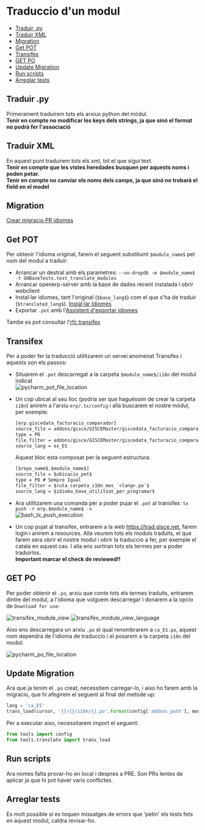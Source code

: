 # Traduccio d'un modul

- [Traduir .py](#traduir-py)
- [Traduir XML](#traduir-xml)
- [Migration](#migration)
- [Get POT](#get-pot)
- [Transifex](#transifex)
- [GET PO](#get-po)
- [Update Migration](#update-migration)
- [Run scripts](#run-scripts)
- [Arreglar tests](#arreglar-tests)

## Traduir .py

Primerament traduirem tots els arxius python del mòdul.\
**Tenir en compte no modificar les keys dels strings, ja que sinó el format no podrà fer l'associació**

## Traduir XML

En aquest punt traduirem tots els xml, tot el que sigui text.\
**Tenir en compte que les vistes heredades busquen per aquests noms i poden petar.**\
**Tenir en compte no canviar els noms dels camps, ja que sinó no trobarà el field en el model**

## Migration

[Crear migracio PR idiomes][Migracio]

## Get POT

Per obtenir l'idioma original, farem el seguent substituint `$module_name$` pel nom del modul a traduir:

- Arrancar un destral amb els parametres: `--no-dropdb -m $module_name$ -t OOBaseTests.test_translate_modules`
- Arrancar openerp-server amb la base de dades recent instalada i obrir webclient
- Instal·lar idiomes, tant l'original (`$base_lang$`) com el que s'ha de traduir (`$translated_lang$`). [Instal·lar Idiomes]
- Exportar `.pot` amb l'[Assistent d'exportar idiomes]

Tambe es pot consultar l'[rfc transifex]

## Transifex

Per a poder fer la traducció utilitzarem un servei anomenat Transifex i aquests son els passos:

- Situarem el `.pot` descarregat a la carpeta `$module_name$/i18n` del modul indicat\
    ![pycharm_pot_file_location]
- Un cop ubicat al seu lloc (podria ser que haguéssim de crear la carpeta `i18n`) anirem a l'arxiu `erp/.tx/config` i alla buscarem el nostre mòdul, per exemple:

    ```txt
    [erp.giscedata_facturacio_comparador]
    source_file = addons/gisce/GISCEMaster/giscedata_facturacio_comparador/i18n/giscedata_facturacio_comparador.pot
    type = PO
    file_filter = addons/gisce/GISCEMaster/giscedata_facturacio_comparador/i18n/<lang>.po
    source_lang = es_ES
    ```

    Aquest bloc esta composat per la seguent estructura:

    ```txt
    [$repo_name$.$module_name$]
    source_file = $ubicacio_pot$
    type = PO # Sempre Igual
    file_filter = $ruta_carpeta_i18n_mes_`<lang>.po`$
    source_lang = $idioma_base_utilitzat_per_programar$
    ```

- Ara utilitzarem una comanda per a poder pujar el `.pot` al transifex: `tx push -r erp.$module_name$ -s`\
    ![bash_tx_push_execution]
- Un cop pujat al transifex, entrarem a la web <https://trad.gisce.net>, farem login i anirem a resources. Alla veurem tots els moduls traduits, el que farem sera obrir el nostre modul i obrir la traduccio a fer, per exemple el catala en aquest cas. I alla ens surtiran tots els termes per a poder traduirlos.\
    **Important marcar el check de reviewed!!**

## GET PO

Per poder obtenir el `.po`, arxiu que conte tots els termes traduits, entrarem dintre del modul, a l'idioma que volguem descarregar i donarem a la opcio de `Download for use`:

![transifex_module_view]
![transifex_module_view_language]

Aixo ens descarregara un arxiu `.po` el qual renombrarem a `ca_ES.po`, aquest nom dependra de l'idioma de traduccio i el posarem a la carpeta `i18n` del modul:

![pycharm_po_file_location]

## Update Migration

Ara que ja tenim el `.po` creat, necessitem carregar-lo, i aixo ho farem amb la migracio, que hi afegirem el seguent al final del metode up:

```python
lang = 'ca_ES'
trans_load(cursor, '{}/{}/i18n/{}.po'.format(config['addons_path'], module_name, lang), lang)
```

Per a executar aixo, necessitarem import el seguent:

```python
from tools import config
from tools.translate import trans_load
```

## Run scripts

Ara nomes falta provar-ho en local i despres a PRE. Son PRs lentes de aplicar ja que hi pot haver varis conflictes.

## Arreglar tests

Es molt possible si es toquen missatges de errors que 'petin' els tests fets en aquest modul, caldra revisar-ho.

[Migracio]: /migrations/language_migration#language-migration.md
[Instal·lar Idiomes]: /procediments/install_language/install_language.md
[Assistent d'exportar idiomes]: /procediments/export_language/export_language.md#us-en-cas-dexportacio-pot-per-a-transifex
[rfc transifex]: https://rfc.gisce.net/t/traducciones-procedimiento-para-traducir-un-modulo/392
[pycharm_pot_file_location]: /procediements_translate_module/pycharm_pot_file_location.png
[bash_tx_push_execution]: /procediements_translate_module/bash_tx_push_execution.png
[transifex_module_view]: /procediements_translate_module/transifex_module_view.png
[transifex_module_view_language]: /procediements_translate_module/transifex_module_view_language.png
[pycharm_po_file_location]: /procediements_translate_module/pycharm_po_file_location.png
